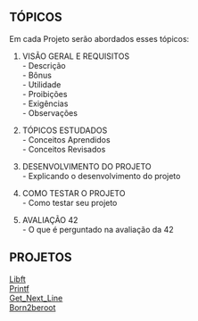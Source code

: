 ## TÓPICOS
Em cada Projeto serão abordados esses tópicos:
1. VISÃO GERAL E REQUISITOS<br>
\- Descrição<br>
\- Bônus<br>
\- Utilidade<br>
\- Proibições<br>
\- Exigências<br>
\- Observações

2. TÓPICOS ESTUDADOS<br>
\- Conceitos Aprendidos<br>
\- Conceitos Revisados

3. DESENVOLVIMENTO DO PROJETO<br>
\- Explicando o desenvolvimento do projeto<br>

4. COMO TESTAR O PROJETO<br>
\- Como testar seu projeto<br>

5. AVALIAÇÃO 42<br>
\- O que é perguntado na avaliação da 42<br>

## PROJETOS
[Libft](https://github.com/danielmourajc/42cursus/tree/main/01%20LIBFT)<br>
[Printf](https://github.com/danielmourajc/42cursus/tree/main/02%20PRINTF)<br>
[Get_Next_Line](https://github.com/danielmourajc/42cursus/tree/main/03%20GET_NEXT_LINE)<br>
[Born2beroot](https://github.com/danielmourajc/42cursus/tree/main/04%20BORN2BEROOT)<br>

